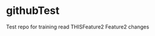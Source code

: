 githubTest
==========

Test repo for training
read THISF e a t u r e 2  
 F e a t u r e 2   c h a n g e s  
 